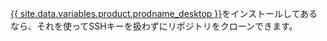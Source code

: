 [{{ site.data.variables.product.prodname_desktop }}](https://desktop.github.com/)をインストールしてあるなら、それを使ってSSHキーを扱わずにリポジトリをクローンできます。

